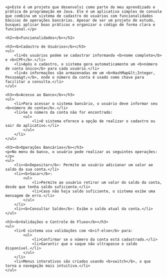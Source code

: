 
    <p>Este é um projeto que desenvolvi como parte do meu aprendizado e prática de programação em Java. Ele é um aplicativo simples de console que combina um sistema de cadastro de usuários com funcionalidades básicas de operações bancárias. Apesar de ser um projeto de estudo, busquei aplicar boas práticas e organizar o código de forma clara e funcional.</p>
    
    <h2><b>Funcionalidades</b></h2>
    
    <h3><b>Cadastro de Usuários</b></h3>
    <ul>
        <li>Os usuários podem se cadastrar informando <b>nome completo</b> e <b>CPF</b>.</li>
        <li>Após o cadastro, o sistema gera automaticamente um <b>número de conta único</b> para cada usuário.</li>
        <li>As informações são armazenadas em um <b>HashMap&lt;Integer, Pessoa&gt;</b>, onde o número da conta é usado como chave para facilitar a consulta.</li>
    </ul>
    
    <h3><b>Acesso ao Banco</b></h3>
    <ul>
        <li>Para acessar o sistema bancário, o usuário deve informar seu <b>número de conta</b>.</li>
        <li>Se o número da conta não for encontrado:
            <ul>
                <li>O sistema oferece a opção de realizar o cadastro ou sair do aplicativo.</li>
            </ul>
        </li>
    </ul>
    
    <h3><b>Operações Bancárias</b></h3>
    <p>No menu do banco, o usuário pode realizar as seguintes operações:</p>
    <ul>
        <li><b>Depositar</b>: Permite ao usuário adicionar um valor ao saldo da sua conta.</li>
        <li><b>Sacar</b>:
            <ul>
                <li>Permite ao usuário retirar um valor do saldo da conta, desde que tenha saldo suficiente.</li>
                <li>Caso não haja saldo suficiente, o sistema exibe uma mensagem de erro.</li>
            </ul>
        </li>
        <li><b>Consultar Saldo</b>: Exibe o saldo atual da conta.</li>
    </ul>
    
    <h3><b>Validações e Controle de Fluxo</b></h3>
    <ul>
        <li>O sistema usa validações com <b>if-else</b> para:
            <ul>
                <li>Confirmar se o número da conta está cadastrado.</li>
                <li>Garantir que o saque não ultrapasse o saldo disponível.</li>
            </ul>
        </li>
        <li>Menus interativos são criados usando <b>switch</b>, o que torna a navegação mais intuitiva.</li>
    </ul>
